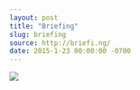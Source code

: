 ```yaml
---
layout: post
title: "Briefing"
slug: briefing
source: http://briefi.ng/
date: 2015-1-23 00:00:00 -0700
---
```


<img src="{{ site.url }}/assets/img/screenshots/briefing.jpg">
